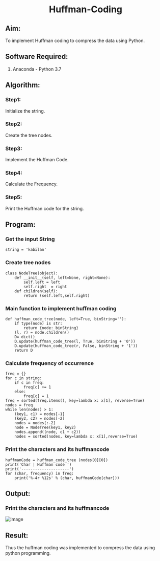 <h1 align=center> Huffman-Coding</h1>

## Aim:
To implement Huffman coding to compress the data using Python.

## Software Required:
1. Anaconda - Python 3.7

## Algorithm:
### Step1:
Initialize the string.

### Step2:
Create the tree nodes.

### Step3:
Implement the Huffman Code.

### Step4:
Calculate the Frequency.

### Step5:
Print the Huffman code for the string.
 
## Program:

### Get the input String
```
string = 'kabilan'
```
### Create tree nodes
```
class NodeTree(object):
    def __init__(self, left=None, right=None):
        self.left = left 
        self.right  = right
    def children(self):
        return (self.left,self.right)
```
### Main function to implement huffman coding
```
def huffman_code_tree(node, left=True, binString=''): 
    if type(node) is str:
        return {node: binString}
    (l, r) = node.children()
    D= dict()
    D.update(huffman_code_tree(l, True, binString + '0'))
    D.update(huffman_code_tree(r, False, binString + '1'))
    return D
```
### Calculate frequency of occurrence
```
freq = {}
for c in string:
    if c in freq:
        freq[c] += 1
    else:
        freq[c] = 1
freq = sorted(freq.items(), key=lambda x: x[1], reverse=True)
nodes = freq
while len(nodes) > 1:
    (key1, c1) = nodes[-1]
    (key2, c2) = nodes[-2]
    nodes = nodes[:-2]
    node = NodeTree(key1, key2)
    nodes.append((node, c1 + c2))
    nodes = sorted(nodes, key=lambda x: x[1],reverse=True)
```
### Print the characters and its huffmancode
```
huffmanCode = huffman_code_tree (nodes[0][0])
print('Char | Huffman code ')
print('---------------------')
for (char, frequency) in freq:
    print('%-4r %12s' % (char, huffmanCode[char]))
```
## Output:
### Print the characters and its huffmancode
![image](https://github.com/user-attachments/assets/708932e1-137d-4e25-8836-524287bd228e)


## Result:
Thus the huffman coding was implemented to compress the data using python programming.
